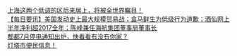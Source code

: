  
[上海这两个低调的区后来居上，将被全世界瞩目！](http://www.dianyue.me/archives/912/6ofseqky5k8iwwbs/)  
[【每日要讯】美国发动史上最大规模贸易战；盒马鲜生为低级行为道歉；酒仙网上半年净利超2017全年；陈峰兼任海航集团董事局董事长](http://www.dianyue.me/archives/354/z7iyw816vv9gfzue/)  
[郫都7月停电通知出炉，快看看有没有你家？](http://www.dianyue.me/archives/888/k5evi2gscv3srm78/)  
[灯塔市便民信息！](http://www.dianyue.me/archives/038/ie6z0rn45vde77p6/)